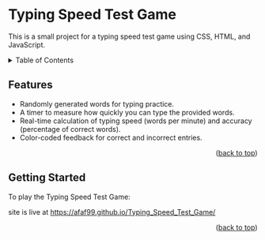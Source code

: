 # Typing Speed Test Game

This is a small project for a typing speed test game using CSS, HTML, and JavaScript.


<a name="readme-top"></a>

<!-- TABLE OF CONTENTS -->
<details>
  <summary>Table of Contents</summary>
  <ol>
    <li><a href="#Features">Features</a></li>
    <li> <a href="#Getting-Started">Getting Started</a> </li>
  </ol>
</details>


<!-- ABOUT THE PROJECT -->
## Features

- Randomly generated words for typing practice.
- A timer to measure how quickly you can type the provided words.
- Real-time calculation of typing speed (words per minute) and accuracy (percentage of correct words).
- Color-coded feedback for correct and incorrect entries.


<p align="right">(<a href="#readme-top">back to top</a>)</p>

## Getting Started

To play the Typing Speed Test Game:

site is live at https://afaf99.github.io/Typing_Speed_Test_Game/


<p align="right">(<a href="#readme-top">back to top</a>)</p>





